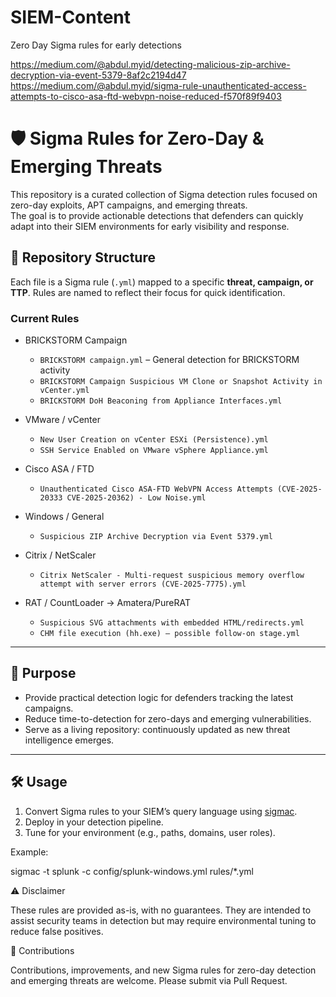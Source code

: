 # SIEM-Content
Zero Day Sigma rules for early detections

https://medium.com/@abdul.myid/detecting-malicious-zip-archive-decryption-via-event-5379-8af2c2194d47
https://medium.com/@abdul.myid/sigma-rule-unauthenticated-access-attempts-to-cisco-asa-ftd-webvpn-noise-reduced-f570f89f9403

# 🛡️ Sigma Rules for Zero-Day & Emerging Threats  

This repository is a curated collection of Sigma detection rules focused on zero-day exploits, APT campaigns, and emerging threats.  
The goal is to provide actionable detections that defenders can quickly adapt into their SIEM environments for early visibility and response.  


## 📂 Repository Structure  

Each file is a Sigma rule (`.yml`) mapped to a specific **threat, campaign, or TTP**. Rules are named to reflect their focus for quick identification.  

### Current Rules  
- BRICKSTORM Campaign
  - `BRICKSTORM campaign.yml` – General detection for BRICKSTORM activity  
  - `BRICKSTORM Campaign Suspicious VM Clone or Snapshot Activity in vCenter.yml`  
  - `BRICKSTORM DoH Beaconing from Appliance Interfaces.yml`  

- VMware / vCenter
  - `New User Creation on vCenter ESXi (Persistence).yml`  
  - `SSH Service Enabled on VMware vSphere Appliance.yml`  

- Cisco ASA / FTD
  - `Unauthenticated Cisco ASA-FTD WebVPN Access Attempts (CVE-2025-20333 CVE-2025-20362) - Low Noise.yml`  

- Windows / General
  - `Suspicious ZIP Archive Decryption via Event 5379.yml`
 
- Citrix / NetScaler
  - `Citrix NetScaler - Multi-request suspicious memory overflow attempt with server errors (CVE-2025-7775).yml`

- RAT / CountLoader → Amatera/PureRAT
  - `Suspicious SVG attachments with embedded HTML/redirects.yml`
  - `CHM file execution (hh.exe) — possible follow-on stage.yml`

---

## 🚀 Purpose  

- Provide practical detection logic for defenders tracking the latest campaigns.  
- Reduce time-to-detection for zero-days and emerging vulnerabilities.  
- Serve as a living repository: continuously updated as new threat intelligence emerges.  

---

## 🛠️ Usage  

1. Convert Sigma rules to your SIEM’s query language using [sigmac](https://github.com/SigmaHQ/sigma).  
2. Deploy in your detection pipeline.  
3. Tune for your environment (e.g., paths, domains, user roles).  

Example:  

sigmac -t splunk -c config/splunk-windows.yml rules/*.yml


⚠️ Disclaimer

These rules are provided as-is, with no guarantees.
They are intended to assist security teams in detection but may require environmental tuning to reduce false positives.

📌 Contributions

Contributions, improvements, and new Sigma rules for zero-day detection and emerging threats are welcome. Please submit via Pull Request.
